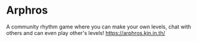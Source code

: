 # Arphros

A community rhythm game where you can make your own levels, chat with others and can even play other's levels!
https://arphros.kjn.in.th/
